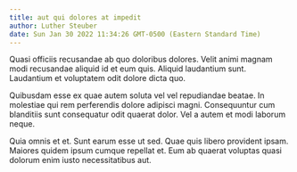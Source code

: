 ```yaml
---
title: aut qui dolores at impedit
author: Luther Steuber
date: Sun Jan 30 2022 11:34:26 GMT-0500 (Eastern Standard Time)
---
```

Quasi officiis recusandae ab quo doloribus dolores. Velit animi magnam modi recusandae aliquid id et eum quis. Aliquid laudantium sunt. Laudantium et voluptatem odit dolore dicta quo.

 Quibusdam esse ex quae autem soluta vel vel repudiandae beatae. In molestiae qui rem perferendis dolore adipisci magni. Consequuntur cum blanditiis sunt consequatur odit quaerat dolor. Vel a autem et modi laborum neque.

 Quia omnis et et. Sunt earum esse ut sed. Quae quis libero provident ipsam. Maiores quidem ipsum cumque repellat et. Eum ab quaerat voluptas quasi dolorum enim iusto necessitatibus aut.